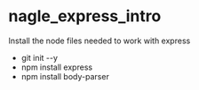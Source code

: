 # nagle_express_intro

Install the node files needed to work with express
- git init --y
- npm install express
- npm install body-parser